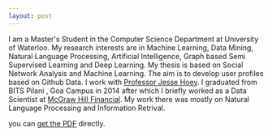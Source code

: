 ```yaml
---
layout: post
---
```





I am a Master's Student in the Computer Science Department at University of Waterloo. My research interests are in Machine Learning, Data Mining, Natural Language Processing, Artificial Intelligence, Graph based Semi Supervised Learning and Deep Learning. My thesis is based on Social Network Analysis and Machine Learning. The aim is to develop user profiles based on Github Data. I work with [Professor Jesse Hoey](https://cs.uwaterloo.ca/~jhoey/). 
I graduated from BITS Pilani , Goa Campus in 2014 after which I briefly worked as a Data Scientist at [McGraw Hill Financial](https://www.spcapitaliq.com/). My work there was mostly on Natural Language Processing and Information Retrival.

you can [get the PDF]({{https://drive.google.com/drive/folders/0B7T_snD8AlwUb1dhbWVTN2F6Z3M}}) directly.


 

